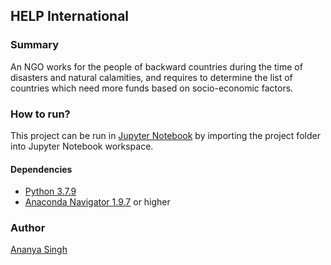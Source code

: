 ## HELP International

### Summary

An NGO works for the people of backward countries during the time of disasters
and natural calamities, and requires to determine the list of countries which need
more funds based on socio-economic factors.

### How to run?

This project can be run in [Jupyter Notebook](https://jupyter.org/) by importing the project folder into Jupyter Notebook workspace.

#### Dependencies

- [Python 3.7.9](https://www.python.org/downloads/release/python-379/)
- [Anaconda Navigator 1.9.7](https://anaconda.org/anaconda/anaconda-navigator) or higher

### Author

[Ananya Singh](https://www.linkedin.com/in/ananyaasingh/)